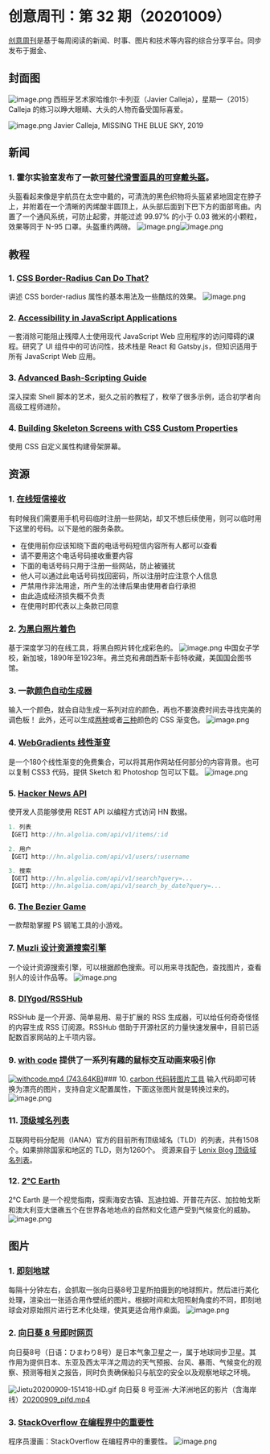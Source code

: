 # 创意周刊：第 32 期（20201009）

[创意周刊](https://www.yuque.com/u86464/weekly)是基于每周阅读的新闻、时事、图片和技术等内容的综合分享平台。同步发布于掘金、


## 封面图
![image.png](https://cdn.nlark.com/yuque/0/2020/png/209383/1601964575612-6d68fbbb-6175-4553-a053-b5c57a379e12.png#align=left&display=inline&height=320&margin=%5Bobject%20Object%5D&name=image.png&originHeight=640&originWidth=443&size=399365&status=done&style=none&width=221.5)
西班牙艺术家哈维尔·卡列亚（Javier Calleja），星期一（2015）
Calleja 的练习以睁大眼睛、大头的人物而备受国际喜爱。

![image.png](https://cdn.nlark.com/yuque/0/2020/png/209383/1601966643624-ec23d89a-d525-4d2e-93b4-b272a17828af.png#align=left&display=inline&height=320&margin=%5Bobject%20Object%5D&name=image.png&originHeight=640&originWidth=478&size=210051&status=done&style=none&width=239)
Javier Calleja, MISSING THE BLUE SKY, 2019




## 新闻
### 1. 霍尔实验室发布了一款[可替代滑雪面具的可穿戴头盔](https://www.fastcompany.com/90559694/hate-masks-try-this-space-age-helmet-instead)。
头盔看起来像是宇航员在太空中戴的，可清洗的黑色织物将头盔紧紧地固定在脖子上，并附着在一个清晰的丙烯酸半圆顶上，从头部后面到下巴下方的面部弯曲。内置了一个通风系统，可防止起雾，并能过滤 99.97% 的小于 0.03 微米的小颗粒，效果等同于 N-95 口罩。头盔重约两磅。
![image.png](https://cdn.nlark.com/yuque/0/2020/png/209383/1601966143711-03f886b5-6c2f-48d7-af2e-8fc4012a5f08.png#align=left&display=inline&height=214&margin=%5Bobject%20Object%5D&name=image.png&originHeight=427&originWidth=596&size=131788&status=done&style=none&width=298)![image.png](https://cdn.nlark.com/yuque/0/2020/png/209383/1601966190243-035188df-74ca-447e-bdad-5d12141a83fb.png#align=left&display=inline&height=168&margin=%5Bobject%20Object%5D&name=image.png&originHeight=335&originWidth=596&size=306908&status=done&style=none&width=298)

## 教程
### 1. [CSS Border-Radius Can Do That?](https://medium.com/9elements/css-border-radius-can-do-that-d46df1d013ae)
讲述 CSS border-radius 属性的基本用法及一些酷炫的效果。
![image.png](https://cdn.nlark.com/yuque/0/2020/png/209383/1602035094201-32a1c65f-8fe1-4f3f-8236-5b62f209f019.png#align=left&display=inline&height=347&margin=%5Bobject%20Object%5D&name=image.png&originHeight=694&originWidth=2000&size=237773&status=done&style=none&width=1000)
### 2. [Accessibility in JavaScript Applications](https://frontendmasters.com/courses/javascript-accessibility/?utm_source=css-tricks&utm_medium=website&utm_campaign=css-tricks-tags-sidebar)
一套消除可能阻止残障人士使用现代 JavaScript Web 应用程序的访问障碍的课程。研究了 UI 组件中的可访问性，技术栈是 React 和 Gatsby.js，但知识适用于所有 JavaScript Web 应用。


### 3. [Advanced Bash-Scripting Guide](https://tldp.org/LDP/abs/html/index.html)
深入探索 Shell 脚本的艺术，挺久之前的教程了，枚举了很多示例，适合初学者向高级工程师进阶。


### 4. [Building Skeleton Screens with CSS Custom Properties](https://css-tricks.com/building-skeleton-screens-css-custom-properties/)
使用 CSS 自定义属性构建骨架屏幕。
## 资源
### 1. [在线短信接收](https://www.materialtools.com/)
有时候我们需要用手机号码临时注册一些网站，却又不想后续使用，则可以临时用下这里的号码。以下是他的服务条款。

- 在使用前你应该知晓下面的电话号码短信内容所有人都可以查看
- 请不要用这个电话号码接收重要内容
- 下面的电话号码只用于注册一些网站，防止被骚扰
- 他人可以通过此电话号码找回密码，所以注册时应注意个人信息
- 严禁用作非法用途，所产生的法律后果由使用者自行承担
- 由此造成经济损失概不负责
- 在使用时即代表以上条款已同意

### 2. [为黑白照片着色](https://colourise.sg/)
基于深度学习的在线工具，将黑白照片转化成彩色的。
![image.png](https://cdn.nlark.com/yuque/0/2020/png/209383/1599348929863-2e07956e-f27e-4b09-8d57-a29c73308778.png#align=left&display=inline&height=496&margin=%5Bobject%20Object%5D&name=image.png&originHeight=992&originWidth=1066&size=1675530&status=done&style=none&width=533)
中国女子学校，新加坡，1890年至1923年。弗兰克和弗朗西斯卡彭特收藏，美国国会图书馆。

### 3. 一款[颜色自动生成器](https://mycolor.space/)
输入一个颜色，就会自动生成一系列对应的颜色，再也不要浪费时间去寻找完美的调色板！
此外，还可以生成[两种](https://mycolor.space/gradient)或者[三种](https://mycolor.space/gradient3)颜色的 CSS 渐变色。
![image.png](https://cdn.nlark.com/yuque/0/2020/png/209383/1599349508297-53bb1c7d-8aac-4364-bd14-a047e3f00539.png#align=left&display=inline&height=824&margin=%5Bobject%20Object%5D&name=image.png&originHeight=1648&originWidth=3358&size=3386719&status=done&style=none&width=1679)

### 4. [WebGradients 线性渐变](https://webgradients.com/)
是一个180个线性渐变的免费集合，可以将其用作网站任何部分的内容背景。也可以复制 CSS3 代码，提供 Sketch 和 Photoshop 包可以下载。
![image.png](https://cdn.nlark.com/yuque/0/2020/png/209383/1599350290061-baf22c74-2413-4e3b-8646-153b0f5e90a3.png#align=left&display=inline&height=718&margin=%5Bobject%20Object%5D&name=image.png&originHeight=1436&originWidth=2612&size=614147&status=done&style=none&width=1306)

### 5. [Hacker News API](https://hn.algolia.com/api)
使开发人员能够使用 REST API 以编程方式访问 HN 数据。
```javascript
1. 列表
【GET】http://hn.algolia.com/api/v1/items/:id

2. 用户
【GET】http://hn.algolia.com/api/v1/users/:username

3. 搜索
【GET】http://hn.algolia.com/api/v1/search?query=...
【GET】http://hn.algolia.com/api/v1/search_by_date?query=...
```
### 6. [The Bezier Game](https://bezier.method.ac/)
一款帮助掌握 PS 钢笔工具的小游戏。

### 7. [Muzli 设计资源搜索引擎](https://search.muz.li/)
一个设计资源搜索引擎，可以根据颜色搜索。可以用来寻找配色，查找图片，查看别人的设计作品等。
![image.png](https://cdn.nlark.com/yuque/0/2020/png/209383/1600237578574-f46be940-c9b5-45ee-b6fb-da92bb6dfebc.png#align=left&display=inline&height=930&margin=%5Bobject%20Object%5D&name=image.png&originHeight=1860&originWidth=3644&size=5432096&status=done&style=none&width=1822)
### 8. [DIYgod/RSSHub](https://github.com/DIYgod/RSSHub)
RSSHub 是一个开源、简单易用、易于扩展的 RSS 生成器，可以给任何奇奇怪怪的内容生成 RSS 订阅源。RSSHub 借助于开源社区的力量快速发展中，目前已适配数百家网站的上千项内容。
### 9. [with code](https://withcode.cmiscm.com/#metaballs) 提供了一系列有趣的鼠标交互动画来吸引你
[![withcode.mp4 (743.64KB)](https://gw.alipayobjects.com/mdn/prod_resou/afts/img/A*NNs6TKOR3isAAAAAAAAAAABkARQnAQ)]()### 10. [carbon 代码转图片工具](https://carbon.now.sh/)
输入代码即可转换为漂亮的图片，支持自定义配置属性，下面这张图片就是转换过来的。
![image.png](https://cdn.nlark.com/yuque/0/2020/png/209383/1601996633063-fce68f2f-4873-4494-9e2d-fcb59c02d31e.png#align=left&display=inline&height=272&margin=%5Bobject%20Object%5D&name=image.png&originHeight=544&originWidth=1526&size=93269&status=done&style=none&width=763)
### 11. [顶级域名列表](http://data.iana.org/TLD/tlds-alpha-by-domain.txt)
互联网号码分配局（IANA）官方的目前所有顶级域名（TLD）的列表，共有1508个。如果排除国家和地区的 TLD，则为1260个。
资源来自于 [Lenix Blog 顶级域名列表](https://blog.p2hp.com/)。


### 12. [2℃ Earth](https://www.2-c.earth/information)
2℃ Earth 是一个视觉指南，探索海安古镇、瓦迪拉姆、开普花卉区、加拉帕戈斯和澳大利亚大堡礁五个在世界各地地点的自然和文化遗产受到气候变化的威胁。![image.png](https://cdn.nlark.com/yuque/0/2020/png/209383/1602145220574-054947e4-af27-43a9-b8e0-6f11b2beac41.png#align=left&display=inline&height=611&margin=%5Bobject%20Object%5D&name=image.png&originHeight=1222&originWidth=2752&size=7428890&status=done&style=none&width=1376)


## 图片
### 1. [即刻地球](https://eoikoe.com/monitore)
每隔十分钟左右，会抓取一张向日葵8号卫星所拍摄到的地球照片。然后进行美化处理，渲染出一张适合用作壁纸的图片。根据时间和太阳照射角度的不同，即刻地球会对原始照片进行艺术化处理，使其更适合用作桌面。
![image.png](https://cdn.nlark.com/yuque/0/2020/png/209383/1599391868953-eabce96b-96b8-4bcc-b76f-aaf54ba9c6cb.png#align=left&display=inline&height=2750&margin=%5Bobject%20Object%5D&name=image.png&originHeight=5500&originWidth=8800&size=5087306&status=done&style=none&width=4400)


### 2. [向日葵 8 号即时网页](https://himawari8.nict.go.jp/)
向日葵8号（日语：ひまわり8号）是日本气象卫星之一，属于地球同步卫星。其作用为提供日本、东亚及西太平洋之周边的天气预报、台风、暴雨、气候变化的观察、预测等相关之报告，同时负责确保船只与航空的安全以及观察地球之环境。

![Jietu20200909-151418-HD.gif](https://cdn.nlark.com/yuque/0/2020/gif/209383/1599635825700-c9472145-4fc7-449f-a6c4-9ba49f3338d1.gif#align=left&display=inline&height=589&margin=%5Bobject%20Object%5D&name=Jietu20200909-151418-HD.gif&originHeight=589&originWidth=599&size=20041483&status=done&style=none&width=599)
向日葵 8 号亚洲-大洋洲地区的影片（含海岸线）[20200909_pifd.mp4](https://www.yuque.com/attachments/yuque/0/2020/mp4/209383/1599635491149-ac9312a2-1d1c-488a-af8d-151eee5fe8df.mp4?_lake_card=%7B%22uid%22%3A%221599635490230-0%22%2C%22src%22%3A%22https%3A%2F%2Fwww.yuque.com%2Fattachments%2Fyuque%2F0%2F2020%2Fmp4%2F209383%2F1599635491149-ac9312a2-1d1c-488a-af8d-151eee5fe8df.mp4%22%2C%22name%22%3A%2220200909_pifd.mp4%22%2C%22size%22%3A1488956%2C%22type%22%3A%22video%2Fmp4%22%2C%22ext%22%3A%22mp4%22%2C%22progress%22%3A%7B%22percent%22%3A99%7D%2C%22status%22%3A%22done%22%2C%22percent%22%3A0%2C%22id%22%3A%223qyFH%22%2C%22refSrc%22%3A%22https%3A%2F%2Fwww.yuque.com%2Fattachments%2Fyuque%2F0%2F2020%2Fmp4%2F209383%2F1599635491149-ac9312a2-1d1c-488a-af8d-151eee5fe8df.mp4%22%2C%22card%22%3A%22file%22%7D)


### 3. [StackOverflow 在编程界中的重要性](https://www.techug.com/post/stackoverflows-importance-in-the-programming-world.html)
程序员漫画：﻿StackOverflow 在编程界中的重要性。
![image.png](https://cdn.nlark.com/yuque/0/2020/png/209383/1601996881161-8c74df19-2e6d-4cc6-ac7d-69d32442ec08.png#align=left&display=inline&height=451&margin=%5Bobject%20Object%5D&name=image.png&originHeight=902&originWidth=640&size=1293365&status=done&style=none&width=320)
